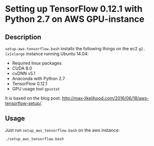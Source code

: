 # Setting up TensorFlow 0.12.1 with Python 2.7 on AWS GPU-instance

## Description

`setup-aws-tensorflow.bash` installs the following things on the ec2 `g2.[x]xlarge` instance running Ubuntu 14.04:

- Required linux packages
- CUDA 8.0
- cuDNN v5.1
- Anaconda with Python 2.7
- TensorFlow 0.12.1
- GPU usage tool `gpustat`

It is based on the blog post: <http://max-likelihood.com/2016/06/18/aws-tensorflow-setup/>.

## Usage

Just run `setup_aws_tensorflow.bash` on the aws instance:

```bash
./setup_aws_tensorflow.bash
```

